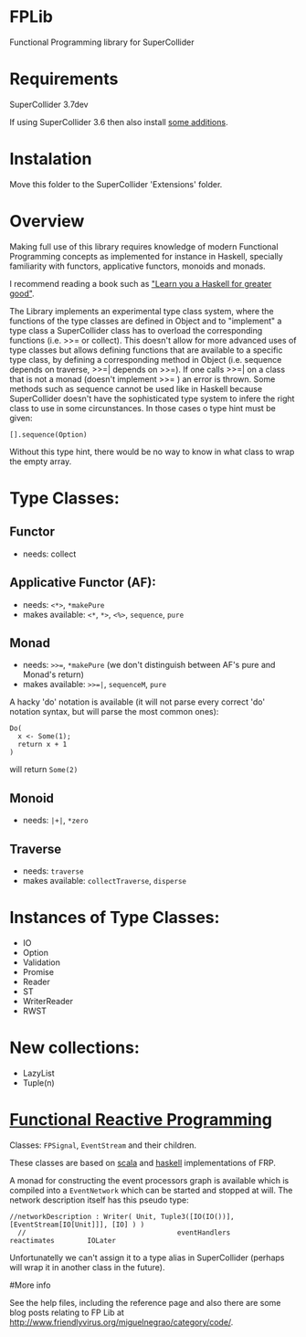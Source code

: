 FPLib
=====

Functional Programming library for SuperCollider

Requirements
===========

SuperCollider 3.7dev

If using SuperCollider 3.6 then also install [some additions](https://github.com/miguel-negrao/sc3.6additions).

Instalation
==========

Move this folder to the SuperCollider 'Extensions' folder.

Overview
========

Making full use of this library requires knowledge of modern Functional Programming concepts as implemented for instance in Haskell, specially familiarity with functors, applicative functors, monoids and monads.

I recommend reading a book such as ["Learn you a Haskell for greater good"](http://http://learnyouahaskell.com/).

  The Library implements an experimental type class system, where the functions of the type classes are defined in Object and to "implement" a type class a SuperCollider class has to overload the corresponding functions (i.e. >>= or collect). This doesn't allow for more advanced uses of type classes but allows defining functions that are available to a specific type class, by defining a corresponding method in Object (i.e. sequence depends on traverse, >>=| depends on >>=). If one calls >>=| on a class that is not a monad (doesn't implement >>= ) an error is thrown.
  Some methods such as sequence cannot be used like in Haskell because SuperCollider doesn't have the sophisticated type system to infere the right class to use in some circunstances. In those cases o type hint must be given:
    
    [].sequence(Option)
    
Without this type hint, there would be no way to know in what class to wrap the empty array.

# Type Classes:

## Functor


  * needs: collect

## Applicative Functor (AF): 

  * needs: ```<*>```, ```*makePure```   
  * makes available: ```<*```, ```*>```, ```<%>```, ```sequence```, ```pure```

## Monad


  * needs: ```>>=```, ```*makePure``` (we don't distinguish between AF's pure and Monad's return)
  * makes available: ```>>=|```, ```sequenceM```, ```pure```


A hacky 'do' notation is available (it will not parse every correct 'do' notation syntax, but will parse the most common ones):
```
Do(
  x <- Some(1);
  return x + 1
)
```
will return ```Some(2)```

## Monoid

  * needs: ```|+|```, ```*zero```
  
## Traverse

  * needs: ```traverse```  
  * makes available: ```collectTraverse```, ```disperse```
  
# Instances of Type Classes:

* IO
* Option
* Validation
* Promise
* Reader
* ST
* WriterReader
* RWST

# New collections:

* LazyList
* Tuple(n)

# [Functional Reactive Programming](http://en.wikipedia.org/wiki/Functional_reactive_programming)

Classes:
```FPSignal```, ```EventStream``` and their children.

These classes are based on [scala](http://reactive-web.tk/) and [haskell](http://www.haskell.org/haskellwiki/Reactive-banana) implementations of FRP. 

A monad for constructing the event processors graph is available which is compiled into a ```EventNetwork``` which can be started and stopped at will. The network description itself has this pseudo type:

```
//networkDescription : Writer( Unit, Tuple3([IO(IO())], [EventStream[IO[Unit]]], [IO] ) )
  //                                     eventHandlers         reactimates        IOLater
```

Unfortunatelly we can't assign it to a type alias in SuperCollider (perhaps will wrap it in another class in the future).

#More info

See the help files, including the reference page and also there are some blog posts relating to FP Lib at http://www.friendlyvirus.org/miguelnegrao/category/code/.

  


